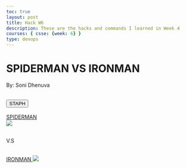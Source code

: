 ```yaml
---
toc: true
layout: post
title: Hack W6
description: These are the hacks and commands I learned in Week 4
courses: { csse: {week: 6} }
type: devops
---
```


<style>
  .body{
    align-content: center;
    background-image: ;
  }


</style>

<head>
    <div>
      <h1 id="top"> SPIDERMAN VS IRONMAN </h1>
      <p id="hello">By: Soni Dhenuva</p>
      <br>
      <button id="button" class="btn btn-primary"> STAPH </button>
    </div>
    </head>
    
<body id="body" background="{{site.baseurl}}/images/background1.jpg">
    <div>
      <!-- <iframe width ="560" height="315" src="https://youtu.be/zGY54qKHjuE?si=_OUhghW3Ri8-SGWc" frameborder="0" allowfullscreen> </iframe> -->
      <br>
      <a href="https://youtu.be/zGY54qKHjuE?si=_OUhghW3Ri8-SGWc" id="spiderman"> SPIDERMAN </a>
      <br>
      <img src="{{site.baseurl}}/images/Spiderman.jpg">
      <br>
      <br>
      <p> V.S </p>
      <br>
      <!-- <iframe width ="560" height="315" src="https://youtu.be/naSe2x0-VUw?si=9eraMJAb1gETJnnI" frameborder="0" allowfullscreen> </iframe> -->
      <a href="https://youtu.be/naSe2x0-VUw?si=9eraMJAb1gETJnnI" id="ironman"> IRONMAN </a>
      <img src="{{site.baseurl}}/images/ironman.jpg">
      </div>
</body>

<script>
  
  const link1 = document.querySelector('a[href="https://youtu.be/zGY54qKHjuE?si=_OUhghW3Ri8-SGWc"]'); 
  const link2 = document.querySelector('a[href="https://youtu.be/naSe2x0-VUw?si=9eraMJAb1gETJnnI"]'); 
  const button = document.getElementById('button');
  button.addEventListener('click', function () {
    if (link1.href === 'https://youtu.be/zGY54qKHjuE?si=_OUhghW3Ri8-SGWc' ) {
      link1.href = 'https://youtu.be/naSe2x0-VUw?si=9eraMJAb1gETJnnI'; 
      link2.href = 'https://youtu.be/zGY54qKHjuE?si=_OUhghW3Ri8-SGWc'; 
      document.getElementById("hello").innerHTML = "SWITCHED"
    } else {
      link1.href = 'https://youtu.be/zGY54qKHjuE?si=_OUhghW3Ri8-SGWc'; 
      link2.href = 'https://youtu.be/naSe2x0-VUw?si=9eraMJAb1gETJnnI'; 
      document.getElementById("hello").innerHTML = "SWITCHED"
    }
    
  });
</script>